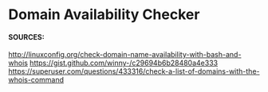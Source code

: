 # Domain Availability Checker

#### SOURCES:
http://linuxconfig.org/check-domain-name-availability-with-bash-and-whois
https://gist.github.com/winny-/c29694b6b28480a4e333
https://superuser.com/questions/433316/check-a-list-of-domains-with-the-whois-command

